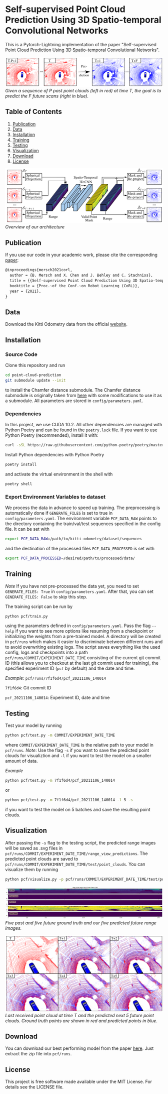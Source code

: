 # Self-supervised Point Cloud Prediction Using 3D Spatio-temporal Convolutional Networks
This is a Pytorch-Lightning implementation of the paper "Self-supervised Point Cloud Prediction Using 3D Spatio-temporal Convolutional Networks".

![](docs/introduction.png)
*Given a sequence of P past point clouds (left in red) at time T, the goal is to predict the F future scans (right in blue).*

## Table of Contents
1. [Publication](#Publication)
2. [Data](#Data)
3. [Installation](#Installation)
4. [Training](#Training)
5. [Testing](#Testing)
6. [Visualization](#Visualization)
7. [Download](#Dwnload)
8. [License](#License)

![](docs/architecture.png)
*Overview of our architecture*

## Publication
If you use our code in your academic work, please cite the corresponding [paper](https://www.ipb.uni-bonn.de/wp-content/papercite-data/pdf/mersch2021corl.pdf):
    
```latex
@inproceedings{mersch2021corl,
  author = {B. Mersch and X. Chen and J. Behley and C. Stachniss},
  title = {{Self-supervised Point Cloud Prediction Using 3D Spatio-temporal Convolutional Networks}},
  booktitle = {Proc.~of the Conf.~on Robot Learning (CoRL)},
  year = {2021},
}
```

## Data
Download the Kitti Odometry data from the official [website](http://www.cvlibs.net/datasets/kitti/eval_odometry.php).

## Installation

### Source Code
Clone this repository and run 
```bash
cd point-cloud-prediction
git submodule update --init
```
to install the Chamfer distance submodule. The Chamfer distance submodule is originally taken from [here](https://github.com/chrdiller/pyTorchChamferDistance) with some modifications to use it as a submodule. All parameters are stored in ```config/parameters.yaml```.

### Dependencies
In this project, we use CUDA 10.2. All other dependencies are managed with Python Poetry and can be found in the ```poetry.lock``` file. If you want to use Python Poetry (recommended), install it with:
```bash
curl -sSL https://raw.githubusercontent.com/python-poetry/poetry/master/install-poetry.py | python -
```

Install Python dependencies with Python Poetry
```bash
poetry install
```

and activate the virtual environment in the shell with
```bash
poetry shell
```

### Export Environment Variables to dataset
We process the data in advance to speed up training. The preprocessing is automatically done if ```GENERATE_FILES``` is set to true in ```config/parameters.yaml```. The environment variable ```PCF_DATA_RAW``` points to the directory containing the train/val/test sequences specified in the config file. It can be set with

```bash
export PCF_DATA_RAW=/path/to/kitti-odometry/dataset/sequences
```

and the destination of the processed files ```PCF_DATA_PROCESSED``` is set with

```bash
export PCF_DATA_PROCESSED=/desired/path/to/processed/data/
```

## Training
*Note* If you have not pre-processed the data yet, you need to set ```GENERATE_FILES: True``` in ```config/parameters.yaml```. After that, you can set ```GENERATE_FILES: False``` to skip this step.

The training script can be run by
```bash
python pcf/train.py
```
using the parameters defined in ```config/parameters.yaml```. Pass the flag ```--help``` if you want to see more options like resuming from a checkpoint or initializing the weights from a pre-trained model. A directory will be created in ```pcf/runs``` which makes it easier to discriminate between different runs and to avoid overwriting existing logs. The script saves everything like the used config, logs and checkpoints into a path ```pcf/runs/COMMIT/EXPERIMENT_DATE_TIME``` consisting of the current git commit ID (this allows you to checkout at the last git commit used for training), the specified experiment ID (```pcf``` by default) and the date and time.

*Example:*
```pcf/runs/7f1f6d4/pcf_20211106_140014```

```7f1f6d4```: Git commit ID

```pcf_20211106_140014```: Experiment ID, date and time

## Testing
Test your model by running
```bash
python pcf/test.py -m COMMIT/EXPERIMENT_DATE_TIME
```
where ```COMMIT/EXPERIMENT_DATE_TIME``` is the relative path to your model in ```pcf/runs```. *Note*: Use the flag ```-s``` if you want to save the predicted point clouds for visualiztion and ```-l``` if you want to test the model on a smaller amount of data.

*Example*
```bash
python pcf/test.py -m 7f1f6d4/pcf_20211106_140014
```
or 
```bash
python pcf/test.py -m 7f1f6d4/pcf_20211106_140014 -l 5 -s
```
if you want to test the model on 5 batches and save the resulting point clouds.

## Visualization
After passing the ```-s``` flag to the testing script, the predicted range images will be saved as .svg files in ```pcf/runs/COMMIT/EXPERIMENT_DATE_TIME/range_view_predictions```. The predicted point clouds are saved to ```pcf/runs/COMMIT/EXPERIMENT_DATE_TIME/test/point_clouds```. You can visualize them by running
```bash
python pcf/visualize.py -p pcf/runs/COMMIT/EXPERIMENT_DATE_TIME/test/point_clouds
```

![](docs/predictions.gif)
*Five past and five future ground truth and our five predicted future range images.*

![](docs/qualitative.png)
*Last received point cloud at time T and the predicted next 5 future point clouds. Ground truth points
are shown in red and predicted points in blue.*

## Download
You can download our best performing model from the paper [here](https://www.ipb.uni-bonn.de/html/projects/point-cloud-prediction/pretrained.zip). Just extract the zip file into ```pcf/runs```.

## License
This project is free software made available under the MIT License. For details see the LICENSE file.
